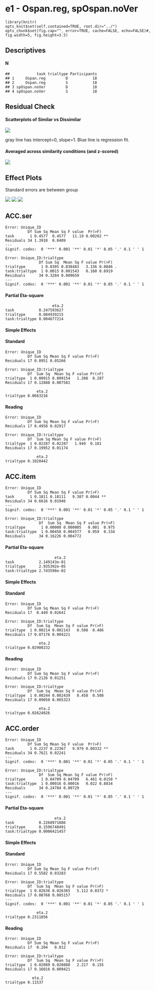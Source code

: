 <!----
Template takes..
conds:  conditions to use (done using mustache syntax)
--->
e1 - Ospan.reg, spOspan.noVer
=============================

    library(knitr)
    opts_knit$set(self.contained=TRUE, root.dir="../")
    opts_chunk$set(fig.cap="", error=TRUE, cache=FALSE, echo=FALSE)#, fig.width=5, fig.height=3.5)

Descriptives
------------

#### N

    ##            task trialtype Participants
    ## 1     Ospan.reg         D           18
    ## 2     Ospan.reg         S           18
    ## 3 spOspan.noVer         D           18
    ## 4 spOspan.noVer         S           18

Residual Check
--------------

#### Scatterplots of Similar vs Dissimilar

![](e1_files/figure-markdown_strict/unnamed-chunk-4-1.png)

gray line has intercept=0, slope=1. Blue line is regression fit.

#### Averaged across similarity conditions (and z-scored)

![](e1_files/figure-markdown_strict/unnamed-chunk-5-1.png)

Effect Plots
------------

Standard errors are between group

![](e1_files/figure-markdown_strict/unnamed-chunk-6-1.png)
![](e1_files/figure-markdown_strict/unnamed-chunk-6-2.png)
![](e1_files/figure-markdown_strict/unnamed-chunk-6-3.png)

ACC.ser
-------


    Error: Unique_ID
              Df Sum Sq Mean Sq F value  Pr(>F)   
    task       1 0.4577  0.4577   11.19 0.00202 **
    Residuals 34 1.3910  0.0409                   
    ---
    Signif. codes:  0 '***' 0.001 '**' 0.01 '*' 0.05 '.' 0.1 ' ' 1

    Error: Unique_ID:trialtype
                   Df Sum Sq  Mean Sq F value Pr(>F)  
    trialtype       1 0.0305 0.030483   3.156 0.0846 .
    task:trialtype  1 0.0015 0.001543   0.160 0.6919  
    Residuals      34 0.3284 0.009659                 
    ---
    Signif. codes:  0 '***' 0.001 '**' 0.01 '*' 0.05 '.' 0.1 ' ' 1

#### Partial Eta-square

                         eta.2
    task           0.247593627
    trialtype      0.084939215
    task:trialtype 0.004677214

#### Simple Effects

#### Standard


    Error: Unique_ID
              Df Sum Sq Mean Sq F value Pr(>F)
    Residuals 17 0.8951 0.05266               

    Error: Unique_ID:trialtype
              Df  Sum Sq  Mean Sq F value Pr(>F)
    trialtype  1 0.00915 0.009154   1.208  0.287
    Residuals 17 0.12888 0.007581               

                  eta.2
    trialtype 0.0663216

#### Reading


    Error: Unique_ID
              Df Sum Sq Mean Sq F value Pr(>F)
    Residuals 17 0.4958 0.02917               

    Error: Unique_ID:trialtype
              Df  Sum Sq Mean Sq F value Pr(>F)
    trialtype  1 0.02287 0.02287   1.949  0.181
    Residuals 17 0.19952 0.01174               

                  eta.2
    trialtype 0.1028442

ACC.item
--------


    Error: Unique_ID
              Df Sum Sq Mean Sq F value Pr(>F)   
    task       1 0.1811 0.18111   9.307 0.0044 **
    Residuals 34 0.6616 0.01946                  
    ---
    Signif. codes:  0 '***' 0.001 '**' 0.01 '*' 0.05 '.' 0.1 ' ' 1

    Error: Unique_ID:trialtype
                   Df  Sum Sq  Mean Sq F value Pr(>F)
    trialtype       1 0.00000 0.000005   0.001  0.975
    task:trialtype  1 0.00458 0.004577   0.959  0.334
    Residuals      34 0.16226 0.004772               

#### Partial Eta-square

                          eta.2
    task           2.149143e-01
    trialtype      2.935392e-05
    task:trialtype 2.743598e-02

#### Simple Effects

#### Standard


    Error: Unique_ID
              Df Sum Sq Mean Sq F value Pr(>F)
    Residuals 17  0.449 0.02641               

    Error: Unique_ID:trialtype
              Df  Sum Sq  Mean Sq F value Pr(>F)
    trialtype  1 0.00214 0.002143   0.508  0.486
    Residuals 17 0.07176 0.004221               

                   eta.2
    trialtype 0.02900232

#### Reading


    Error: Unique_ID
              Df Sum Sq Mean Sq F value Pr(>F)
    Residuals 17 0.2126 0.01251               

    Error: Unique_ID:trialtype
              Df  Sum Sq  Mean Sq F value Pr(>F)
    trialtype  1 0.00244 0.002439   0.458  0.508
    Residuals 17 0.09050 0.005323               

                   eta.2
    trialtype 0.02624026

ACC.order
---------


    Error: Unique_ID
              Df Sum Sq Mean Sq F value  Pr(>F)   
    task       1 0.2237 0.22367   9.979 0.00332 **
    Residuals 34 0.7621 0.02241                   
    ---
    Signif. codes:  0 '***' 0.001 '**' 0.01 '*' 0.05 '.' 0.1 ' ' 1

    Error: Unique_ID:trialtype
                   Df  Sum Sq Mean Sq F value Pr(>F)  
    trialtype       1 0.04709 0.04709   6.461 0.0158 *
    task:trialtype  1 0.00016 0.00016   0.022 0.8834  
    Residuals      34 0.24784 0.00729                 
    ---
    Signif. codes:  0 '***' 0.001 '**' 0.01 '*' 0.05 '.' 0.1 ' ' 1

#### Partial Eta-square

                          eta.2
    task           0.2268971886
    trialtype      0.1596748491
    task:trialtype 0.0006421457

#### Simple Effects

#### Standard


    Error: Unique_ID
              Df Sum Sq Mean Sq F value Pr(>F)
    Residuals 17 0.5582 0.03283               

    Error: Unique_ID:trialtype
              Df  Sum Sq  Mean Sq F value Pr(>F)  
    trialtype  1 0.02636 0.026365   5.112 0.0372 *
    Residuals 17 0.08768 0.005157                 
    ---
    Signif. codes:  0 '***' 0.001 '**' 0.01 '*' 0.05 '.' 0.1 ' ' 1

                  eta.2
    trialtype 0.2311856

#### Reading


    Error: Unique_ID
              Df Sum Sq Mean Sq F value Pr(>F)
    Residuals 17  0.204   0.012               

    Error: Unique_ID:trialtype
              Df  Sum Sq  Mean Sq F value Pr(>F)
    trialtype  1 0.02089 0.020888   2.217  0.155
    Residuals 17 0.16016 0.009421               

                eta.2
    trialtype 0.11537
